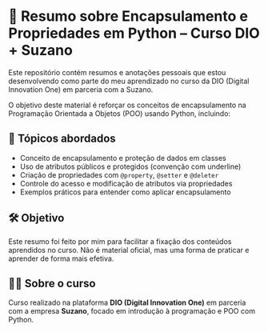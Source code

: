# 🔐 Resumo sobre Encapsulamento e Propriedades em Python – Curso DIO + Suzano

Este repositório contém resumos e anotações pessoais que estou desenvolvendo como parte do meu aprendizado no curso da DIO (Digital Innovation One) em parceria com a Suzano.

O objetivo deste material é reforçar os conceitos de encapsulamento na Programação Orientada a Objetos (POO) usando Python, incluindo:

## 🧠 Tópicos abordados

- Conceito de encapsulamento e proteção de dados em classes
- Uso de atributos públicos e protegidos (convenção com underline)
- Criação de propriedades com `@property`, `@setter` e `@deleter`
- Controle do acesso e modificação de atributos via propriedades
- Exemplos práticos para entender como aplicar encapsulamento

## 🛠 Objetivo

Este resumo foi feito por mim para facilitar a fixação dos conteúdos aprendidos no curso. Não é material oficial, mas uma forma de praticar e aprender de forma mais efetiva.

## 👩‍💻 Sobre o curso

Curso realizado na plataforma **DIO (Digital Innovation One)** em parceria com a empresa **Suzano**, focado em introdução à programação e POO com Python.
